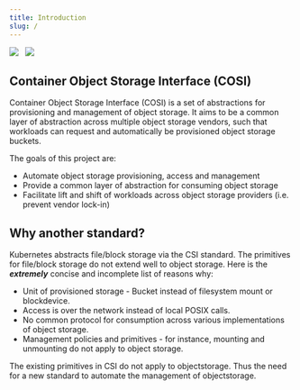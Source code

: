 ```yaml
---
title: Introduction
slug: /
---
```


<img src="https://camo.githubusercontent.com/e185f54d272f9cd4608dd20eb130133dea29f524fbb4a0d8951131ecec8de1de/68747470733a2f2f696d672e736869656c64732e696f2f62616467652f7374617475732d7072652d2d616c7068612d6c6967687467726579" /> &nbsp; <img src="https://camo.githubusercontent.com/08c304eeca9212a219c763b7277f3395e2a580b1d07cfb49287e9fc5add3d19a/68747470733a2f2f696d672e736869656c64732e696f2f62616467652f61706956657273696f6e2d7631616c706861312d6c69676874677265656e" />


## Container Object Storage Interface (COSI)

Container Object Storage Interface (COSI) is a set of abstractions for provisioning and management of object storage. It aims to be a common layer of abstraction across multiple object storage vendors, such that workloads can request and automatically be provisioned object storage buckets.

The goals of this project are:

 - Automate object storage provisioning, access and management
 - Provide a common layer of abstraction for consuming object storage
 - Facilitate lift and shift of workloads across object storage providers (i.e. prevent vendor lock-in)

## Why another standard?

Kubernetes abstracts file/block storage via the CSI standard. The primitives for file/block storage do not extend well to object storage. Here is the **_extremely_** concise and incomplete list of reasons why:

 - Unit of provisioned storage - Bucket instead of filesystem mount or blockdevice.
 - Access is over the network instead of local POSIX calls.
 - No common protocol for consumption across various implementations of object storage.
 - Management policies and primitives - for instance, mounting and unmounting do not apply to object storage.

The existing primitives in CSI do not apply to objectstorage. Thus the need for a new standard to automate the management of objectstorage.
